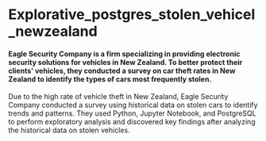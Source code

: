 # Explorative_postgres_stolen_vehicel_newzealand

#### Eagle Security Company is a firm specializing in providing electronic security solutions for vehicles in New Zealand. To better protect their clients' vehicles, they conducted a survey on car theft rates in New Zealand to identify the types of cars most frequently stolen.
Due to the high rate of vehicle theft in New Zealand, Eagle Security Company conducted a survey using historical data on stolen cars to identify trends and patterns. They used Python, Jupyter Notebook, and PostgreSQL to perform exploratory analysis and discovered key findings after analyzing the historical data on stolen vehicles.
